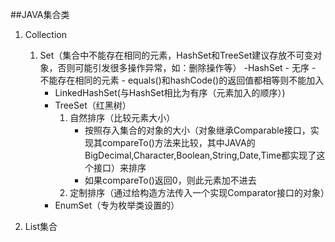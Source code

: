 ##JAVA集合类
1. Collection
	1. Set（集合中不能存在相同的元素，HashSet和TreeSet建议存放不可变对象，否则可能引发很多操作异常，如：删除操作等）
		-HashSet
			- 无序
			- 不能存在相同的元素
				- equals()和hashCode()的返回值都相等则不能加入
		- LinkedHashSet(与HashSet相比为有序（元素加入的顺序）)
		- TreeSet（红黑树）
			1. 自然排序（比较元素大小）
				- 按照存入集合的对象的大小（对象继承Comparable接口，实现其compareTo()方法来比较，其中JAVA的BigDecimal,Character,Boolean,String,Date,Time都实现了这个接口）来排序
				- 如果compareTo()返回0，则此元素加不进去
			2. 定制排序（通过给构造方法传入一个实现Comparator接口的对象）
		- EnumSet（专为枚举类设置的） 
					

2. List集合
	














